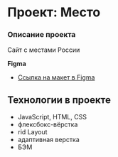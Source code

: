 # Проект: Место

### Описание проекта
Сайт с местами России


**Figma**

* [Ссылка на макет в Figma](https://www.figma.com/file/2cn9N9jSkmxD84oJik7xL7/JavaScript.-Sprint-4?node-id=0%3A1)


## Технологии в проекте
- JavaScript, HTML, CSS
- флексбокс-вёрстка
- rid Layout
- адаптивная верстка
- БЭМ